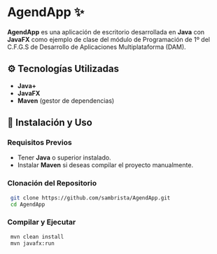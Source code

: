 # AgendApp ✨

**AgendApp** es una aplicación de escritorio desarrollada en **Java** con **JavaFX** como ejemplo de clase del módulo de Programación de 1º del C.F.G.S de Desarrollo de Aplicaciones Multiplataforma (DAM).

## ⚙️ Tecnologías Utilizadas
- **Java+**
- **JavaFX**
- **Maven** (gestor de dependencias)

## 📝 Instalación y Uso
### Requisitos Previos
- Tener **Java** o superior instalado.
- Instalar **Maven** si deseas compilar el proyecto manualmente.

### Clonación del Repositorio
```bash
 git clone https://github.com/sambrista/AgendApp.git
 cd AgendApp
```

### Compilar y Ejecutar
```bash
 mvn clean install
 mvn javafx:run
```
